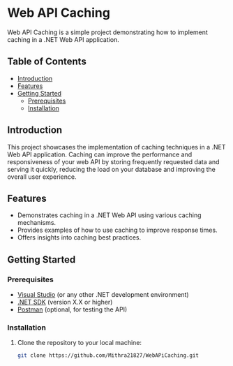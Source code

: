 # Web API Caching

Web API Caching is a simple project demonstrating how to implement caching in a .NET Web API application.

## Table of Contents

- [Introduction](#introduction)
- [Features](#features)
- [Getting Started](#getting-started)
  - [Prerequisites](#prerequisites)
  - [Installation](#installation)

## Introduction

This project showcases the implementation of caching techniques in a .NET Web API application. Caching can improve the performance and responsiveness of your web API by storing frequently requested data and serving it quickly, reducing the load on your database and improving the overall user experience.

## Features

- Demonstrates caching in a .NET Web API using various caching mechanisms.
- Provides examples of how to use caching to improve response times.
- Offers insights into caching best practices.

## Getting Started

### Prerequisites

- [Visual Studio](https://visualstudio.microsoft.com/) (or any other .NET development environment)
- [.NET SDK](https://dotnet.microsoft.com/download) (version X.X or higher)
- [Postman](https://www.postman.com/) (optional, for testing the API)

### Installation

1. Clone the repository to your local machine:

   ```bash
   git clone https://github.com/Mithra21827/WebAPiCaching.git
